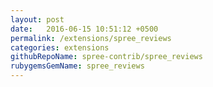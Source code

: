 ```yaml
---
layout: post
date:   2016-06-15 10:51:12 +0500
permalink: /extensions/spree_reviews
categories: extensions
githubRepoName: spree-contrib/spree_reviews
rubygemsGemName: spree_reviews
---
```

